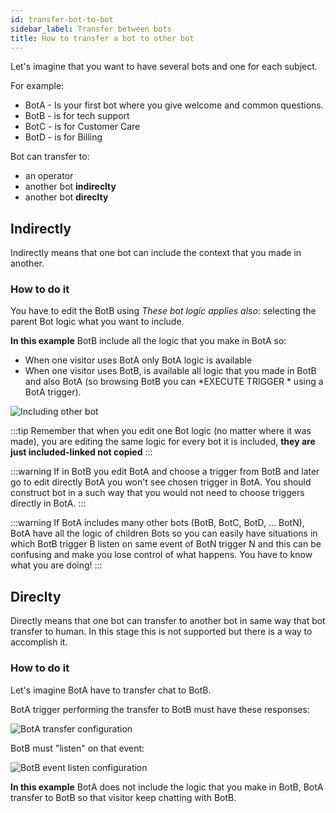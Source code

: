 ```yaml
---
id: transfer-bot-to-bot
sidebar_label: Transfer between bots
title: How to transfer a bot to other bot
---
```


Let's imagine that you want to have several bots and one for each subject.

For example:

 - BotA - Is your first bot where you give welcome and common questions.
 - BotB - is for tech support
 - BotC - is for Customer Care
 - BotD - is for Billing 

Bot can transfer to:
 - an operator
 - another bot **indireclty**
 - another bot **direclty**

## Indirectly
Indirectly means that one bot can include the context that you made in another.

### How to do it

You have to edit the BotB using _These bot logic applies also_: selecting the parent Bot logic what you want to include.

**In this example** BotB include all the logic that you make in BotA so:
- When one visitor uses  BotA only BotA logic is available
- When one visitor uses BotB, is available all logic that you made in BotB and also BotA (so browsing BotB you can *EXECUTE TRIGGER *  using a BotA trigger).

![Including other bot](/img/bot/including-other-bot.png)

:::tip
Remember that when you edit one Bot logic (no matter where it was made), you are editing the same logic for every bot it is included, **they are just included-linked not copied**
:::

:::warning
If in BotB you edit BotA and choose a trigger from BotB and later go to edit directly BotA you won't see chosen trigger in BotA. You should construct bot in a such way that you would not need to choose triggers directly in BotA.
:::

:::warning
If BotA includes many other bots (BotB, BotC, BotD, ... BotN), BotA have all the logic of children Bots so you can easily have situations in which BotB trigger B listen on same event of BotN trigger N and this can be confusing and make you lose control of what happens. You have to know what you are doing!
:::

## Direclty
Directly means that one bot can transfer to another bot in same way that bot transfer to human.
In this stage this is not supported but there is a way to accomplish it. 

### How to do it

Let's imagine BotA have to transfer chat to BotB.

BotA trigger performing the transfer to BotB must have these responses:

![BotA transfer configuration](/img/bot/bot-transfer-bot.png)

BotB must "listen" on that event:

![BotB event listen configuration](/img/bot/bot-transfer-event.png)

**In this example** BotA does not include the logic that you make in BotB, BotA transfer to BotB so that visitor keep chatting with BotB.
